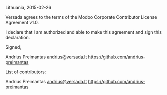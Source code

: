 Lithuania, 2015-02-26

Versada agrees to the terms of the Modoo Corporate Contributor License Agreement v1.0.

I declare that I am authorized and able to make this agreement and sign this declaration.

Signed,

Andrius Preimantas andrius@versada.lt https://github.com/andrius-preimantas

List of contributors:

Andrius Preimantas andrius@versada.lt https://github.com/andrius-preimantas


